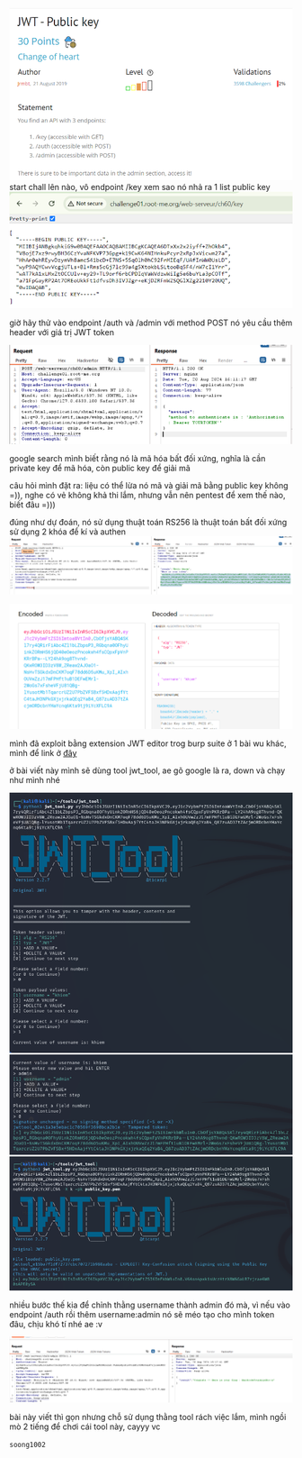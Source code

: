 ![image](../image/24.1.png)
start chall lên nào, vô endpoint /key xem sao
nó nhả ra 1 list public key
![image](../image/24.2.png)

giờ hãy thử vào endpoint /auth và /admin với method POST
nó yêu cầu thêm header với giá trị JWT token

![image](../image/24.3.png)


google search mình biết rằng nó là mã hóa bất đối xứng, nghĩa là cần private key để mã hóa, còn public key để giải mã 

câu hỏi mình đặt ra: liệu có thể lừa nó mã và giải mã bằng public key không =)), nghe có vẻ không khả thi lắm, nhưng vẫn nên pentest để xem thế nào, biết đâu =))) 

đúng như dự đoán, nó sử dụng thuật toán RS256 là thuật toán bất đối xứng sử dụng 2 khóa để kí và authen
![image](../image/24.4.png)

![image](../image/24.5.png)

mình đã exploit bằng extension JWT editor trog burp suite ở 1 bài wu khác, mình để link ở [đây](https://github.com/soong1002/portswigger/blob/main/JWT/jwt_confusion_alg.md)

ở bài viết này mình sẽ dùng tool jwt_tool, ae gõ google là ra, down và chạy như mình nhé

![image](../image/24.6.png)
![image](../image/24.7.png)
![image](../image/24.8.png)

nhiều bước thế kia để chỉnh thằng username thành admin đó mà, vì nếu vào endpoint /auth rồi thêm username:admin nó sẽ méo tạo cho mình token đâu, chịu khó tí nhé ae :v

![image](../image/24.9.png)

bài này viết thì gọn nhưng chỗ sử dụng thằng tool rách việc lắm, mình ngồi mò 2 tiếng để chơi cái tool này, cayyy vc

`soong1002`


